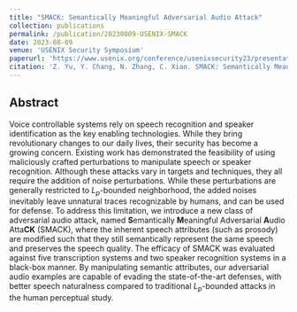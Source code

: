 ```yaml
---
title: "SMACK: Semantically Meaningful Adversarial Audio Attack"
collection: publications
permalink: /publication/20230809-USENIX-SMACK
date: 2023-08-09
venue: 'USENIX Security Symposium'
paperurl: 'https://www.usenix.org/conference/usenixsecurity23/presentation/yuzhiyuan'
citation: 'Z. Yu, Y. Chang, N. Zhang, C. Xiao. SMACK: Semantically Meaningful Adversarial Audio Attack. USENIX Security Symposium, 2023'
---
```

## Abstract
Voice controllable systems rely on speech recognition and speaker identification as the key enabling technologies. While they bring revolutionary changes to our daily lives, their security has become a growing concern. Existing work has demonstrated the feasibility of using maliciously crafted perturbations to manipulate speech or speaker recognition. Although these attacks vary in targets and techniques, they all require the addition of noise perturbations. While these perturbations are generally restricted to $L_{p}$-bounded neighborhood, the added noises inevitably leave unnatural traces recognizable by humans, and can be used for defense. To address this limitation, we introduce a new class of adversarial audio attack, named **S**emantically **M**eaningful Adversarial **A**udio Atta**CK** (SMACK), where the inherent speech attributes (such as prosody) are modified such that they still semantically represent the same speech and preserves the speech quality. The efficacy of SMACK was evaluated against five transcription systems and two speaker recognition systems in a black-box manner. By manipulating semantic attributes, our adversarial audio examples are capable of evading the state-of-the-art defenses, with better speech naturalness compared to traditional $L_{p}$-bounded attacks in the human perceptual study.